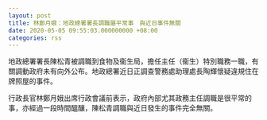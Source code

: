```yaml
---
layout: post
title: 林鄭月娥：地政總署署長調職屬平常事　與近日事件無關
date: 2020-05-05 09:55:03.000000000 +08:00
categories: rss
---
```


地政總署署長陳松青被調職到食物及衞生局，擔任主任（衞生）特別職務一職，有關調動政府未有向外公布。地政總署近日正調查警務處助理處長陶輝懷疑違規住在牌照屋的事件。

行政長官林鄭月娥出席行政會議前表示，政府內部尤其政務主任調職是很平常的事，亦經過一段時間醞釀，陳松青調職與近日發生的事件完全無關。
